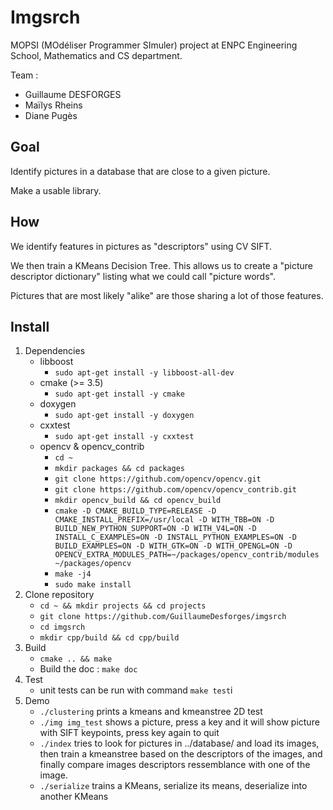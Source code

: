 # Imgsrch

MOPSI (MOdéliser Programmer SImuler) project at ENPC Engineering School, Mathematics and CS department.

Team :
- Guillaume DESFORGES
- Maïlys Rheins
- Diane Pugès

## Goal

Identify pictures in a database that are close to a given picture.

Make a usable library.

## How

We identify features in pictures as "descriptors" using CV SIFT.

We then train a KMeans Decision Tree. This allows us to create a "picture descriptor dictionary"
listing what we could call "picture words".

Pictures that are most likely "alike" are those sharing a lot of those features.

## Install

1. Dependencies
    * libboost
        * `sudo apt-get install -y libboost-all-dev`
    * cmake (>= 3.5)
        * `sudo apt-get install -y cmake`
    * doxygen
        * `sudo apt-get install -y doxygen`
    * cxxtest
        * `sudo apt-get install -y cxxtest`
    * opencv & opencv_contrib
        * `cd ~`
        * `mkdir packages && cd packages`
        * `git clone https://github.com/opencv/opencv.git`
        * `git clone https://github.com/opencv/opencv_contrib.git`
        * `mkdir opencv_build && cd opencv_build`
        * `cmake -D CMAKE_BUILD_TYPE=RELEASE -D CMAKE_INSTALL_PREFIX=/usr/local -D WITH_TBB=ON -D BUILD_NEW_PYTHON_SUPPORT=ON -D WITH_V4L=ON -D INSTALL_C_EXAMPLES=ON -D INSTALL_PYTHON_EXAMPLES=ON -D BUILD_EXAMPLES=ON -D WITH_GTK=ON -D WITH_OPENGL=ON -D OPENCV_EXTRA_MODULES_PATH=~/packages/opencv_contrib/modules ~/packages/opencv`
        * `make -j4`
        * `sudo make install`
2. Clone repository
    * `cd ~ && mkdir projects && cd projects`
    * `git clone https://github.com/GuillaumeDesforges/imgsrch`
    * `cd imgsrch`
    * `mkdir cpp/build && cd cpp/build`
3. Build
    * `cmake .. && make`
    * Build the doc : `make doc`
4. Test
    * unit tests can be run with command `make test`i
5. Demo
    * `./clustering` prints a kmeans and kmeanstree 2D test
    * `./img img_test` shows a picture, press a key and it will show picture with SIFT keypoints, press key again to quit
    * `./index` tries to look for pictures in ../database/ and load its images, then train a kmeanstree based on the descriptors of the images, and finally compare images descriptors ressemblance with one of the image.
    * `./serialize` trains a KMeans, serialize its means, deserialize into another KMeans
